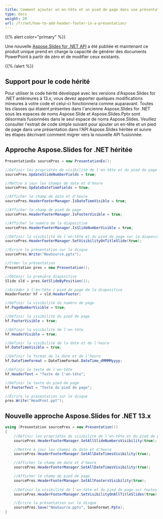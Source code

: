 ```yaml
---
title: Comment ajouter un en-tête et un pied de page dans une présentation
type: docs
weight: 20
url: /fr/net/how-to-add-header-footer-in-a-presentation/
---
```


{{% alert color="primary" %}} 

Une nouvelle [Aspose.Slides for .NET API](/slides/fr/net/) a été publiée et maintenant ce produit unique prend en charge la capacité de générer des documents PowerPoint à partir de zéro et de modifier ceux existants.

{{% /alert %}} 
## **Support pour le code hérité**
Pour utiliser le code hérité développé avec les versions d'Aspose.Slides for .NET antérieures à 13.x, vous devez apporter quelques modifications mineures à votre code et celui-ci fonctionnera comme auparavant. Toutes les classes qui étaient présentes dans l'ancienne Aspose.Slides for .NET sous les espaces de noms Aspose.Slide et Aspose.Slides.Pptx sont désormais fusionnées dans le seul espace de noms Aspose.Slides. Veuillez consulter l'extrait de code simple suivant pour ajouter un en-tête et un pied de page dans une présentation dans l'API Aspose.Slides héritée et suivre les étapes décrivant comment migrer vers la nouvelle API fusionnée.
## **Approche Aspose.Slides for .NET héritée**
```c#
PresentationEx sourcePres = new PresentationEx();

//Définir les propriétés de visibilité de l'en-tête et du pied de page
sourcePres.UpdateSlideNumberFields = true;

//Mettre à jour les champs de date et d'heure
sourcePres.UpdateDateTimeFields = true;

//Afficher le champ de date et d'heure
sourcePres.HeaderFooterManager.IsDateTimeVisible = true;

//Afficher le champ de pied de page
sourcePres.HeaderFooterManager.IsFooterVisible = true;

//Afficher le numéro de la diapositive
sourcePres.HeaderFooterManager.IsSlideNumberVisible = true;

//Définir la visibilité de l'en-tête et du pied de page sur la diapositive de titre
sourcePres.HeaderFooterManager.SetVisibilityOnTitleSlide(true);

//Écrire la présentation sur le disque
sourcePres.Write("NewSource.pptx");
```

```c#
//Créer la présentation
Presentation pres = new Presentation();

//Obtenir la première diapositive
Slide sld = pres.GetSlideByPosition(1);

//Accéder à l'en-tête / pied de page de la diapositive
HeaderFooter hf = sld.HeaderFooter;

//Définir la visibilité du numéro de page
hf.PageNumberVisible = true;

//Définir la visibilité du pied de page
hf.FooterVisible = true;

//Définir la visibilité de l'en-tête
hf.HeaderVisible = true;

//Définir la visibilité de la date et de l'heure
hf.DateTimeVisible = true;

//Définir le format de la date et de l'heure
hf.DateTimeFormat = DateTimeFormat.DateTime_dMMMMyyyy;

//Définir le texte de l'en-tête
hf.HeaderText = "Texte de l'en-tête";

//Définir le texte du pied de page
hf.FooterText = "Texte du pied de page";

//Écrire la présentation sur le disque
pres.Write("HeadFoot.ppt");
```



## **Nouvelle approche Aspose.Slides for .NET 13.x**
``` csharp
using (Presentation sourcePres = new Presentation())
{
    //Définir les propriétés de visibilité de l'en-tête et du pied de page
    sourcePres.HeaderFooterManager.SetAllSlideNumbersVisibility(true);

    //Mettre à jour les champs de date et d'heure
    sourcePres.HeaderFooterManager.SetAllDateTimesVisibility(true);

    //Afficher le champ de date et d'heure
    sourcePres.HeaderFooterManager.SetAllDateTimesVisibility(true);

    //Afficher le champ de pied de page
    sourcePres.HeaderFooterManager.SetAllFootersVisibility(true);
    
    //Définir la visibilité de l'en-tête et du pied de page sur toutes les diapositives de titre
    sourcePres.HeaderFooterManager.SetVisibilityOnAllTitleSlides(true);

    //Écrire la présentation sur le disque
    sourcePres.Save("NewSource.pptx", SaveFormat.Pptx);
}
```